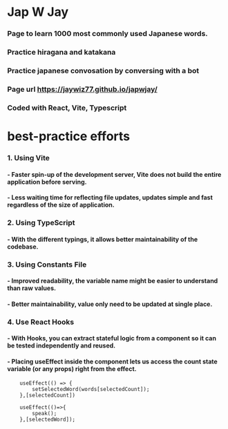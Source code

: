 
# Jap W Jay
### Page to learn 1000 most commonly used Japanese words.
### Practice hiragana and katakana
### Practice japanese convosation by conversing with a bot
### Page url https://jaywiz77.github.io/japwjay/
### Coded with React, Vite, Typescript

# best-practice efforts

### 1. Using Vite
#### - Faster spin-up of the development server, Vite does not build the entire application before serving. 
#### - Less waiting time for reflecting file updates,  updates simple and fast regardless of the size of application.

### 2. Using TypeScript
#### - With the different typings, it allows better maintainability of the codebase.

### 3. Using Constants File
#### - Improved readability, the variable name might be easier to understand than raw values.
#### - Better maintainability, value only need to be updated at single place.

### 4. Use React Hooks
#### - With Hooks, you can extract stateful logic from a component so it can be tested independently and reused. 
#### - Placing useEffect inside the component lets us access the count state variable (or any props) right from the effect. 
```
    useEffect(() => {
        setSelectedWord(words[selectedCount]);
    },[selectedCount])

    useEffect(()=>{
        speak();
    },[selectedWord]);
```